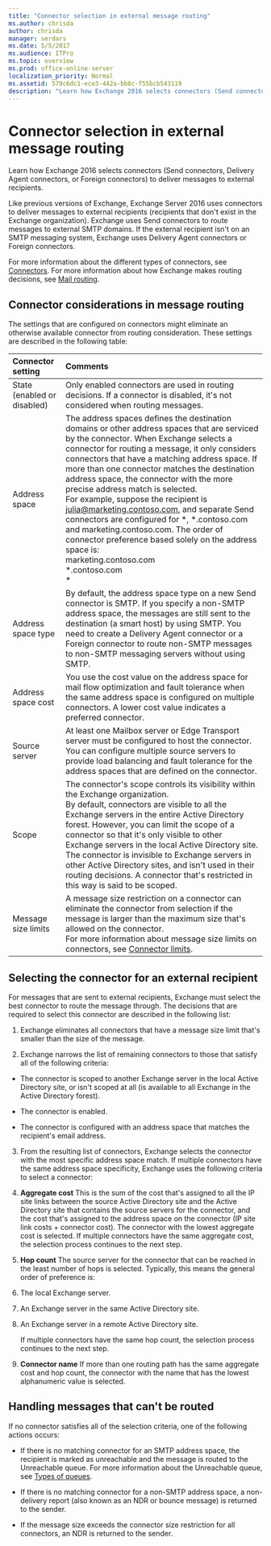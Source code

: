 ```yaml
---
title: "Connector selection in external message routing"
ms.author: chrisda
author: chrisda
manager: serdars
ms.date: 5/5/2017
ms.audience: ITPro
ms.topic: overview
ms.prod: office-online-server
localization_priority: Normal
ms.assetid: 579c6dc1-ece3-442a-bb8c-f55bcb543119
description: "Learn how Exchange 2016 selects connectors (Send connectors, Delivery Agent connectors, or Foreign connectors) to deliver messages to external recipients."
---
```


# Connector selection in external message routing

Learn how Exchange 2016 selects connectors (Send connectors, Delivery Agent connectors, or Foreign connectors) to deliver messages to external recipients.
  
Like previous versions of Exchange, Exchange Server 2016 uses connectors to deliver messages to external recipients (recipients that don't exist in the Exchange organization). Exchange uses Send connectors to route messages to external SMTP domains. If the external recipient isn't on an SMTP messaging system, Exchange uses Delivery Agent connectors or Foreign connectors.
  
 For more information about the different types of connectors, see [Connectors](../../mail-flow/connectors/connectors.md). For more information about how Exchange makes routing decisions, see [Mail routing](mail-routing.md).
  
## Connector considerations in message routing
<a name="CC"> </a>

The settings that are configured on connectors might eliminate an otherwise available connector from routing consideration. These settings are described in the following table:
  
|**Connector setting**|**Comments**|
|:-----|:-----|
|State (enabled or disabled)  <br/> |Only enabled connectors are used in routing decisions. If a connector is disabled, it's not considered when routing messages.  <br/> |
|Address space  <br/> | The address spaces defines the destination domains or other address spaces that are serviced by the connector. When Exchange selects a connector for routing a message, it only considers connectors that have a matching address space. If more than one connector matches the destination address space, the connector with the more precise address match is selected.  <br/>  For example, suppose the recipient is julia@marketing.contoso.com, and separate Send connectors are configured for \*, \*.contoso.com and marketing.contoso.com. The order of connector preference based solely on the address space is:  <br/>  marketing.contoso.com  <br/>  \*.contoso.com  <br/>  \*  <br/> |
|Address space type  <br/> |By default, the address space type on a new Send connector is SMTP. If you specify a non-SMTP address space, the messages are still sent to the destination (a smart host) by using SMTP. You need to create a Delivery Agent connector or a Foreign connector to route non-SMTP messages to non-SMTP messaging servers without using SMTP.  <br/> |
|Address space cost  <br/> |You use the cost value on the address space for mail flow optimization and fault tolerance when the same address space is configured on multiple connectors. A lower cost value indicates a preferred connector.  <br/> |
|Source server  <br/> |At least one Mailbox server or Edge Transport server must be configured to host the connector. You can configure multiple source servers to provide load balancing and fault tolerance for the address spaces that are defined on the connector.  <br/> |
|Scope  <br/> |The connector's scope controls its visibility within the Exchange organization.  <br/> By default, connectors are visible to all the Exchange servers in the entire Active Directory forest. However, you can limit the scope of a connector so that it's only visible to other Exchange servers in the local Active Directory site. The connector is invisible to Exchange servers in other Active Directory sites, and isn't used in their routing decisions. A connector that's restricted in this way is said to be scoped.  <br/> |
|Message size limits  <br/> |A message size restriction on a connector can eliminate the connector from selection if the message is larger than the maximum size that's allowed on the connector.  <br/> For more information about message size limits on connectors, see [Connector limits](../../mail-flow/message-size-limits.md#Connector).  <br/> |
   
## Selecting the connector for an external recipient
<a name="Select"> </a>

For messages that are sent to external recipients, Exchange must select the best connector to route the message through. The decisions that are required to select this connector are described in the following list:
  
1. Exchange eliminates all connectors that have a message size limit that's smaller than the size of the message.
    
2. Exchange narrows the list of remaining connectors to those that satisfy all of the following criteria:
    
  - The connector is scoped to another Exchange server in the local Active Directory site, or isn't scoped at all (is available to all Exchange in the Active Directory forest).
    
  - The connector is enabled.
    
  - The connector is configured with an address space that matches the recipient's email address.
    
3. From the resulting list of connectors, Exchange selects the connector with the most specific address space match. If multiple connectors have the same address space specificity, Exchange uses the following criteria to select a connector:
    
1. **Aggregate cost** This is the sum of the cost that's assigned to all the IP site links between the source Active Directory site and the Active Directory site that contains the source servers for the connector, and the cost that's assigned to the address space on the connector (IP site link costs + connector cost). The connector with the lowest aggregate cost is selected. If multiple connectors have the same aggregate cost, the selection process continues to the next step. 
    
2. **Hop count** The source server for the connector that can be reached in the least number of hops is selected. Typically, this means the general order of preference is: 
    
1. The local Exchange server.
    
2. An Exchange server in the same Active Directory site.
    
3. An Exchange server in a remote Active Directory site.
    
    If multiple connectors have the same hop count, the selection process continues to the next step.
    
3. **Connector name** If more than one routing path has the same aggregate cost and hop count, the connector with the name that has the lowest alphanumeric value is selected. 
    
## Handling messages that can't be routed
<a name="Select"> </a>

If no connector satisfies all of the selection criteria, one of the following actions occurs:
  
- If there is no matching connector for an SMTP address space, the recipient is marked as unreachable and the message is routed to the Unreachable queue. For more information about the Unreachable queue, see [Types of queues](../../mail-flow/queues/queues.md#QueueTypes).
    
- If there is no matching connector for a non-SMTP address space, a non-delivery report (also known as an NDR or bounce message) is returned to the sender.
    
- If the message size exceeds the connector size restriction for all connectors, an NDR is returned to the sender.
    

